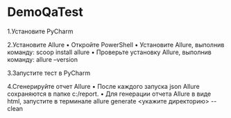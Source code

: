 # DemoQaTest
1.Установите PyCharm

2.Установите Allure • Откройте PowerShell • Установите Allure, выполнив команду: scoop install allure • Проверьте установку Allure, выполнив команду: allure –version

3.Запустите тест в PyCharm

4.Сгенерируйте отчет Allure • После каждого запуска json Allure сохраняются в папке c:/report. • Для генерации отчета Allure в виде html, запустите в терминале allure generate <укажите директорию> --clean

